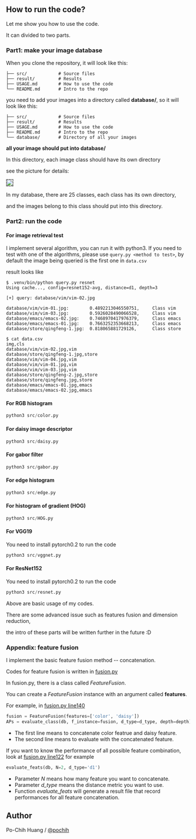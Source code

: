 ## How to run the code?

Let me show you how to use the code.

It can divided to two parts.

### Part1: make your image database
When you clone the repository, it will look like this:

    ├── src/            # Source files
    ├── result/         # Results
    ├── USAGE.md        # How to use the code
    └── README.md       # Intro to the repo

you need to add your images into a directory called __database/__, so it will look like this:

    ├── src/            # Source files
    ├── result/         # Results
    ├── USAGE.md        # How to use the code
    ├── README.md       # Intro to the repo
    └── database/       # Directory of all your images

__all your image should put into database/__

In this directory, each image class should have its own directory

see the picture for details:

<img align='center' style="border-color:gray;border-width:2px;border-style:dashed"   src='https://github.com/pochih/CBIR/blob/img/database.png' padding='5px'></img>

In my database, there are 25 classes, each class has its own directory,

and the images belong to this class should put into this directory.

### Part2: run the code

#### For image retrieval test

I implement several algorithm, you can run it with python3.
If you need to test with one of the algorithms, please use `query.py <method to test>`, by default the image being queried is the first one in `data.csv`

result looks like

```text
$ .venv/bin/python query.py resnet
Using cache..., config=resnet152-avg, distance=d1, depth=3

[+] query: database/vim/vim-02.jpg

database/vim/vim-01.jpg:        0.4892213046550751,     Class vim
database/vim/vim-03.jpg:        0.5926028490066528,     Class vim
database/emacs/emacs-02.jpg:    0.7468970417976379,     Class emacs
database/emacs/emacs-01.jpg:    0.7663252353668213,     Class emacs
database/store/qingfeng-1.jpg:  0.818065881729126,      Class store

$ cat data.csv
img,cls
database/vim/vim-02.jpg,vim
database/store/qingfeng-1.jpg,store
database/vim/vim-04.jpg,vim
database/vim/vim-01.jpg,vim
database/vim/vim-03.jpg,vim
database/store/qingfeng-2.jpg,store
database/store/qingfeng.jpg,store
database/emacs/emacs-01.jpg,emacs
database/emacs/emacs-02.jpg,emacs
```

#### For RGB histogram
```python
python3 src/color.py
```

#### For daisy image descriptor
```python
python3 src/daisy.py
```

#### For gabor filter
```python
python3 src/gabor.py
```

#### For edge histogram
```python
python3 src/edge.py
```

#### For histogram of gradient (HOG)
```python
python3 src/HOG.py
```

#### For VGG19
You need to install pytorch0.2 to run the code
```python
python3 src/vggnet.py
```

#### For ResNet152
You need to install pytorch0.2 to run the code
```python
python3 src/resnet.py
```

Above are basic usage of my codes.

There are some advanced issue such as features fusion and dimension reduction,

the intro of these parts will be written further in the future :D

### Appendix: feature fusion
I implement the basic feature fusion method -- concatenation.

Codes for feature fusion is written in [fusion.py](https://github.com/pochih/CBIR/blob/master/src/fusion.py)

In fusion.py, there is a class called *FeatureFusion*.

You can create a *FeatureFusion* instance with an argument called **features**.

For example, in [fusion.py line140](https://github.com/pochih/CBIR/blob/master/src/fusion.py#L140)
```python
fusion = FeatureFusion(features=['color', 'daisy'])
APs = evaluate_class(db, f_instance=fusion, d_type=d_type, depth=depth)
```
- The first line means to concatenate color featrue and daisy feature.
- The second line means to evaluate with the concatenated feature.

If you want to know the performance of all possible feature combination, look at [fusion.py line122](https://github.com/pochih/CBIR/blob/master/src/fusion.py#L122) for example
```python
evaluate_feats(db, N=2, d_type='d1')
```
- Parameter *N* means how many feature you want to concatenate.
- Parameter *d_type* means the distance metric you want to use.
- Function *evaluate_feats* will generate a result file that record performances for all feature concatenation.

## Author
Po-Chih Huang / [@pochih](http://pochih.github.io/)
